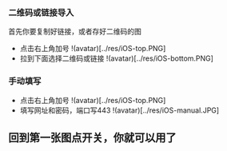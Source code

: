 ### 二维码或链接导入
首先你要复制好链接，或者存好二维码的图
- 点击右上角加号
!(avatar)[../res/iOS-top.PNG]
- 拉到下面选择二维码或链接
!(avatar)[../res/iOS-bottom.PNG]
  
### 手动填写
- 点击右上角加号
!(avatar)[../res/iOS-top.PNG]
- 填写网址和密码，端口写443
!(avatar)[../res/iOS-manual.JPG]

## 回到第一张图点开关，你就可以用了
